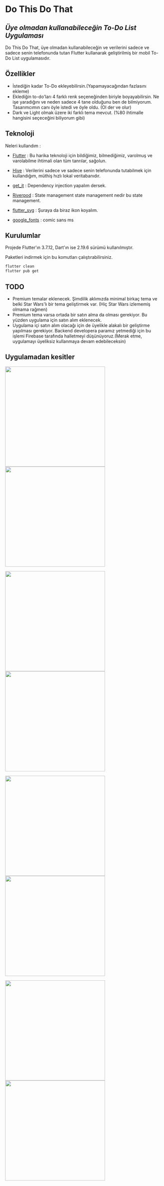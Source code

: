 # Do This Do That
## _Üye olmadan kullanabileceğin To-Do List Uygulaması_


Do This Do That, üye olmadan kullanabileceğin ve verilerini sadece ve sadece
senin telefonunda tutan Flutter kullanarak geliştirilmiş bir mobil To-Do List uygulamasıdır.

## Özellikler

- İstediğin kadar To-Do ekleyebilirsin.(Yapamayacağından fazlasını ekleme) 
- Eklediğin to-do'ları 4 farklı renk seçeneğinden biriyle boyayabilirsin. Ne işe yaradığını ve neden sadece 4 tane olduğunu ben de bilmiyorum. Tasarımcımın canı öyle istedi ve öyle oldu. (Ol der ve olur)
- Dark ve Light olmak üzere iki farklı tema mevcut. (%80 ihtimalle hangisini seçeceğini biliyorum gibi) 


## Teknoloji 

Neleri kullandım :

- [Flutter] : Bu harika teknoloji için bildiğimiz, bilmediğimiz, varolmuş ve varolabilme ihtimali olan tüm tanrılar, sağolun.
- [Hive] : Verilerini sadece ve sadece senin telefonunda tutabilmek için kullandığım, müthiş hızlı lokal veritabanıdır. 
- [get_it] : Dependency injection yapalım dersek. 
- [Riverpod] : State management state management nedir bu state management.
- [flutter_svg] : Şuraya da biraz ikon koyalım.
- [google_fonts] : comic sans ms


   [Flutter]: <https://flutter.dev>
   [Hive]: <https://docs.hivedb.dev/#/>
   [get_it]: <https://pub.dev/packages/get_it>
   [Riverpod]: <https://riverpod.dev>
   [flutter_svg]: <https://pub.dev/packages/flutter_svg>
   [google_fonts]: <https://pub.dev/packages/google_fonts>
  

## Kurulumlar

Projede Flutter'ın 3.7.12, Dart'ın ise 2.19.6 sürümü kullanılmıştır. 

Paketleri indirmek için bu komutları çalıştırabilirsiniz.

```sh
flutter clean
flutter pub get
```


## TODO 
 - Premium temalar eklenecek. Şimdilik aklımızda minimal birkaç tema ve belki Star Wars'lı bir tema geliştirmek var. (Hiç Star Wars izlememiş olmama rağmen)
 - Premium tema varsa ortada bir satın alma da olması gerekiyor. Bu yüzden uygulama için satın alım eklenecek.
 - Uygulama içi satın alım olacağı için de üyelikle alakalı bir geliştirme yapılması gerekiyor. Backend developera paramız yetmediği için bu işlemi Firebase tarafında halletmeyi düşünüyoruz.(Merak etme, uygulamayı üyeliksiz kullanmaya devam edebileceksin)

## Uygulamadan kesitler 

<p float="left">
   <img src="https://user-images.githubusercontent.com/30154300/234570208-41a68be4-0404-4cfc-81c8-016f1559fb58.png" width=320>
   <img src="https://user-images.githubusercontent.com/30154300/234570213-646f9324-a0f0-450d-9e5a-5cb5e73d5187.png" width=320>
</p>

<p float="left">
   <img src="https://user-images.githubusercontent.com/30154300/234570215-3dd1812b-3cca-4464-aea8-8229af036e10.png" width=320> 
   <img src="https://user-images.githubusercontent.com/30154300/234570218-2d17f797-630e-4537-b42d-337dc40a90c1.png" width=320>
</p>

<p float="left">
   <img src="https://user-images.githubusercontent.com/30154300/234570220-f3d819cf-ab01-43f3-9a5b-a12caeb54cff.png" width=320>
   <img src="https://user-images.githubusercontent.com/30154300/234570222-8e79aedb-ea45-4c25-be50-129270707a74.png" width=320>
</p>

<p float="left">
   <img src="https://user-images.githubusercontent.com/30154300/234570224-39b6bec0-782e-4d11-a61f-a62d32d2f36c.png" width=320>
   <img src="https://user-images.githubusercontent.com/30154300/234570226-634eb186-a5ad-43ef-92b8-6ca94c8422a3.png" width=320>
</p>


